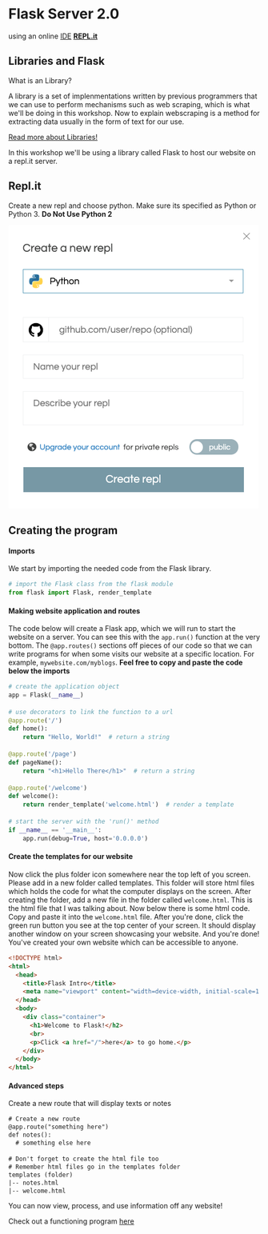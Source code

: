 # Flask Server 2.0
using an online [IDE](https://en.wikipedia.org/wiki/Integrated_development_environment) **[REPL.it](https://repl.it)**

## Libraries and Flask

What is an Library?  

A library is a set of implenmentations written by previous programmers that we can use to perform mechanisms such as web scraping, which is what we'll be doing in this workshop. Now to explain webscraping is a method for extracting data usually in the form of text for our use. 

[Read more about Libraries!](https://en.wikipedia.org/wiki/Library_(computing))  

In this workshop we'll be using a library called Flask to host our website on a repl.it server.

## Repl.it

Create a new repl and choose python. Make sure its specified as Python or Python 3. **Do Not Use Python 2**

![repl it image](https://github.com/lowell-dev-club/python-text-game/blob/master/replit.png?raw=true)

## Creating the program

#### Imports

We start by importing the needed code from the Flask library.

```python
# import the Flask class from the flask module
from flask import Flask, render_template
```

#### Making website application and routes

The code below will create a Flask app, which we will run to start the website on a server. You can see this with the ```app.run()``` function at the very bottom. The ```@app.routes()``` sections off pieces of our code so that we can write programs for when some visits our website at a specific location. For example, ```mywebsite.com/myblogs```. **Feel free to copy and paste the code below the imports**


```python
# create the application object
app = Flask(__name__)

# use decorators to link the function to a url
@app.route('/')
def home():
    return "Hello, World!"  # return a string

@app.route('/page')
def pageName():
    return "<h1>Hello There</h1>"  # return a string

@app.route('/welcome')
def welcome():
    return render_template('welcome.html')  # render a template

# start the server with the 'run()' method
if __name__ == '__main__':
    app.run(debug=True, host='0.0.0.0')
```
#### Create the templates for our website

Now click the plus folder icon somewhere near the top left of you screen. Please add in a new folder called templates. This folder will store html files which holds the code for what the computer displays on the screen. After creating the folder, add a new file in the folder called ```welcome.html```. This is the html file that I was talking about. Now below there is some html code. Copy and paste it into the ```welcome.html``` file. After you're done, click the green run button you see at the top center of your screen. It should display another window on your screen showcasing your website. And you're done! You've created your own website which can be accessible to anyone. 

```html
<!DOCTYPE html>
<html>
  <head>
    <title>Flask Intro</title>
    <meta name="viewport" content="width=device-width, initial-scale=1.0">
  </head>
  <body>
    <div class="container">
      <h1>Welcome to Flask!</h2>
      <br>
      <p>Click <a href="/">here</a> to go home.</p>
    </div>
  </body>
</html>
```

#### Advanced steps

Create a new route that will display texts or notes

```
# Create a new route
@app.route("something here")
def notes():
  # something else here
  
# Don't forget to create the html file too
# Remember html files go in the templates folder
templates (folder)
|-- notes.html
|-- welcome.html
```

You can now view, process, and use information off any website!

Check out a functioning program [here](https://repl.it/@calee14/Python-Blog)
